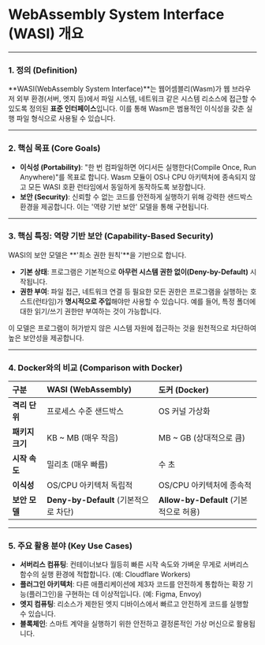 # WebAssembly System Interface (WASI) 개요

---

### 1. 정의 (Definition)

**WASI(WebAssembly System Interface)**는 웹어셈블리(Wasm)가 웹 브라우저 외부 환경(서버, 엣지 등)에서 파일 시스템, 네트워크 같은 시스템 리소스에 접근할 수 있도록 정의된 **표준 인터페이스**입니다. 이를 통해 Wasm은 범용적인 이식성을 갖춘 실행 파일 형식으로 사용될 수 있습니다.

---

### 2. 핵심 목표 (Core Goals)

- **이식성 (Portability)**: "한 번 컴파일하면 어디서든 실행한다(Compile Once, Run Anywhere)"를 목표로 합니다. Wasm 모듈이 OS나 CPU 아키텍처에 종속되지 않고 모든 WASI 호환 런타임에서 동일하게 동작하도록 보장합니다.
- **보안 (Security)**: 신뢰할 수 없는 코드를 안전하게 실행하기 위해 강력한 샌드박스 환경을 제공합니다. 이는 '역량 기반 보안' 모델을 통해 구현됩니다.

---

### 3. 핵심 특징: 역량 기반 보안 (Capability-Based Security)

WASI의 보안 모델은 **'최소 권한 원칙'**을 기반으로 합니다.

- **기본 상태**: 프로그램은 기본적으로 **아무런 시스템 권한 없이(Deny-by-Default)** 시작됩니다.
- **권한 부여**: 파일 접근, 네트워크 연결 등 필요한 모든 권한은 프로그램을 실행하는 호스트(런타임)가 **명시적으로 주입**해야만 사용할 수 있습니다. 예를 들어, 특정 폴더에 대한 읽기/쓰기 권한만 부여하는 것이 가능합니다.

이 모델은 프로그램이 허가받지 않은 시스템 자원에 접근하는 것을 원천적으로 차단하여 높은 보안성을 제공합니다.

---

### 4. Docker와의 비교 (Comparison with Docker)

| 구분            | **WASI (WebAssembly)**                | **도커 (Docker)**                      |
| :-------------- | :------------------------------------ | :------------------------------------- |
| **격리 단위**   | 프로세스 수준 샌드박스                | OS 커널 가상화                         |
| **패키지 크기** | KB ~ MB (매우 작음)                   | MB ~ GB (상대적으로 큼)                |
| **시작 속도**   | 밀리초 (매우 빠름)                    | 수 초                                  |
| **이식성**      | OS/CPU 아키텍처 독립적                | OS/CPU 아키텍처에 종속적               |
| **보안 모델**   | **Deny-by-Default** (기본적으로 차단) | **Allow-by-Default** (기본적으로 허용) |

---

### 5. 주요 활용 분야 (Key Use Cases)

- **서버리스 컴퓨팅**: 컨테이너보다 월등히 빠른 시작 속도와 가벼운 무게로 서버리스 함수의 실행 환경에 적합합니다. (예: Cloudflare Workers)
- **플러그인 아키텍처**: 다른 애플리케이션에 제3자 코드를 안전하게 통합하는 확장 기능(플러그인)을 구현하는 데 이상적입니다. (예: Figma, Envoy)
- **엣지 컴퓨팅**: 리소스가 제한된 엣지 디바이스에서 빠르고 안전하게 코드를 실행할 수 있습니다.
- **블록체인**: 스마트 계약을 실행하기 위한 안전하고 결정론적인 가상 머신으로 활용됩니다.
